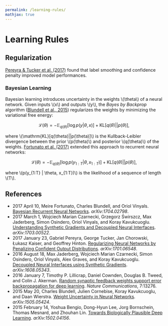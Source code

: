 ```yaml
---
permalink: /learning-rules/
mathjax: true
---
```

# Learning Rules

## Regularization

[Pereyra & Tucker et al. (2017)](https://arxiv.org/abs/1701.06548) found that label smoothing and confidence penalty improved model performances.

### Bayesian Learning

Bayesian learning introduces uncertainty in the weights \\(\theta\\) of a neural network. Given inputs \\(x\\) and outputs \\(y\\), the *Bayes by Backprop* algorithm ([Blundell et al., 2015](https://arxiv.org/abs/1505.05424)) regularizes the weights by minimizing the variational free energy:

$$
\mathcal{L}(\theta) = -\mathbb{E}_{q(\theta)} [\log p(y | \theta, x)] + \mathrm{KL}[q(\theta)||p(\theta)],
$$

where \\(\mathrm{KL}[q(\theta)\|\|p(\theta)]\\) is the Kullback-Leibler divergence between the prior \\(p(\theta)\\) and posterior \\(q(\theta)\\) of the weights. [Fortunato et al. (2017)](https://arxiv.org/abs/1704.02798) extended this approach to recurrent neural networks:

$$
\mathcal{L}(\theta) = -\mathbb{E}_{q(\theta)} [\log p(y_{1:T} | \theta, x_{1:T})] + \mathrm{KL}[q(\theta)||p(\theta)],
$$

where \\(p(y_{1:T} \| \theta, x_{1:T})\\) is the likelihood of a sequence of length \\(T\\).

## References

* 2017 April 10, Meire Fortunato, Charles Blundell, and Oriol Vinyals. [Bayesian Recurrent Neural Networks](https://arxiv.org/abs/1704.02798). *arXiv:1704.02798*.
* 2017 March 1, Wojciech Marian Czarnecki, Grzegorz Świrszcz, Max Jaderberg, Simon Osindero, Oriol Vinyals, and Koray Kavukcuoglu. [Understanding Synthetic Gradients and Decoupled Neural Interfaces](https://arxiv.org/abs/1703.00522). *arXiv:1703.00522*.
* 2017 January 23, Gabriel Pereyra, George Tucker, Jan Chorowski, Łukasz Kaiser, and Geoffrey Hinton. [Regularizing Neural Networks by Penalizing Confident Output Distributions](https://arxiv.org/abs/1701.06548). *arXiv:1701.06548*.
* 2016 August 18, Max Jaderberg, Wojciech Marian Czarnecki, Simon Osindero, Oriol Vinyals, Alex Graves, and Koray Kavukcuoglu. [Decoupled Neural Interfaces using Synthetic Gradients](https://arxiv.org/abs/1608.05343). *arXiv:1608.05343*.
* 2016 January 7, Timothy P. Lillicrap, Daniel Cownden, Douglas B. Tweed, and Colin J. Akerman. [Random synaptic feedback weights support error backpropagation for deep learning](http://www.nature.com/articles/ncomms13276). *Nature Communications*, 7:13276.
* 2015 May 20, Charles Blundell, Julien Cornebise, Koray Kavukcuoglu, and Daan Wierstra. [Weight Uncertainty in Neural Networks](https://arxiv.org/abs/1505.05424). *arXiv:1505.05424*.
* 2015 February 14, Yoshua Bengio, Dong-Hyun Lee, Jorg Bornschein, Thomas Mesnard, and Zhouhan Lin. [Towards Biologically Plausible Deep Learning](https://arxiv.org/abs/1502.04156). *arXiv:1502.04156*.
